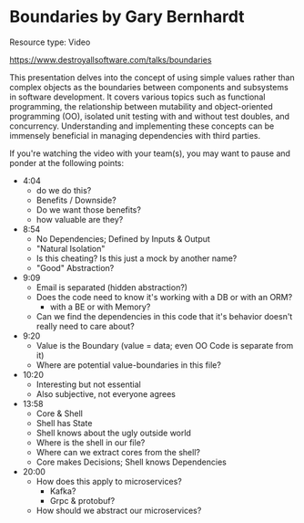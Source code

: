 # Boundaries by Gary Bernhardt

Resource type: Video

https://www.destroyallsoftware.com/talks/boundaries

This presentation delves into the concept of using simple values rather than complex objects as the boundaries between components and subsystems in software development. It covers various topics such as functional programming, the relationship between mutability and object-oriented programming (OO), isolated unit testing with and without test doubles, and concurrency. Understanding and implementing these concepts can be immensely beneficial in managing dependencies with third parties.

If you're watching the video with your team(s), you may want to pause and ponder at the following points:

* 4:04
  * do we do this?
  * Benefits / Downside?
  * Do we want those benefits?
  * how valuable are they?
* 8:54
  * No Dependencies; Defined by Inputs & Output
  * "Natural Isolation"
  * Is this cheating? Is this just a mock by another name?
  * "Good" Abstraction?
* 9:09
  * Email is separated (hidden abstraction?)
  * Does the code need to know it's working with a DB or with an ORM?
    * with a BE or with Memory?
  * Can we find the dependencies in this code that it's behavior doesn't really need to care about?
* 9:20
  * Value is the Boundary (value = data; even OO Code is separate from it)
  * Where are potential value-boundaries in this file?
* 10:20
  * Interesting but not essential
  * Also subjective, not everyone agrees
* 13:58
  * Core & Shell
  * Shell has State
  * Shell knows about the ugly outside world
  * Where is the shell in our file?
  * Where can we extract cores from the shell?
  * Core makes Decisions; Shell knows Dependencies
* 20:00
  * How does this apply to microservices?
    * Kafka?
    * Grpc & protobuf?
  * How should we abstract our microservices?
